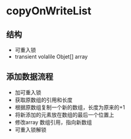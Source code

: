 # copyOnWriteList

## &#x20;结构

* 可重入锁
* transient volalile Objet\[] array



## &#x20;添加数据流程

* 加可重入锁
* 获取原数组的引用和长度
* 根据原数组复制一个新的数组，长度为原来的+1
* 将新添加的元素放在数组的最后一个位置上
* 修改array 数组引用，指向新数组
* 可重入锁解锁

##
